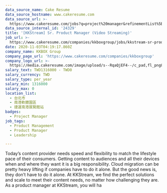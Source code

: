 ```yaml
---
data_source_name: Cake Resume
data_source_hostname: www.cakeresume.com
data_source_url: >-
  https://www.cakeresume.com/jobs?q=project%20manager&refinementList%5Blang_name%5D%5B0%5D=English&refinementList%5Bsalary_type%5D=per_year&range%5Bsalary_range%5D%5Bmin%5D=1000000&page=2
data_source_internal_id: '24329'
title: '[KKStream] Sr. Product Manager (Video Streaming)'
job_url: >-
  https://www.cakeresume.com/companies/kkboxgroup/jobs/kkstream-sr-product-manager-video-streaming
date: 2020-11-03T04:19:17.860Z
company_name: KKBOX Group
company_page_url: 'https://www.cakeresume.com/companies/kkboxgroup'
company_logo_url: >-
  https://media.cakeresume.com/image/upload/s--RqaQjEF4--/c_pad,fl_png8,h_200,w_200/v1604375754/f9qlpok430hwd4k1zx95.png
salary_text: TWD1316000 - TWD0
salary_currency: TWD
salary_type: per_year
salary_min: 1316000
salary_max: 0
location_list:
  - 台北市
  - 南港軟體園區
  - 捷運南港展覽館站
badges:
  - Project Manager
job_tags:
  - Product Management
  - Product Manager
  - Leadership

---
```


Today’s content provider needs speed and flexibility to match the lifestyle pace of their consumers. Getting content to audiences and all their devices when and where they want it is a big responsibility. Cloud migration can be pretty heavy lifting if companies have to do it alone. But the good news is, they don’t have to do it alone. At KKStream, we find the perfect solutions and scale to meet their content needs, no matter how challenging they are. As a product manager at KKStream, you will ha